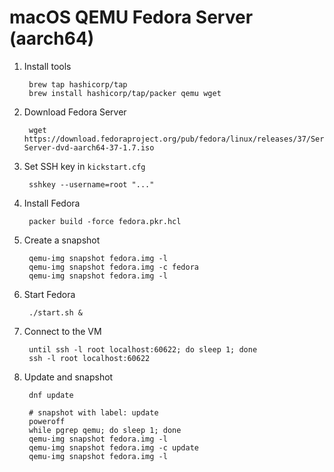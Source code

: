 # macOS QEMU Fedora Server (aarch64)

1. Install tools

		brew tap hashicorp/tap
		brew install hashicorp/tap/packer qemu wget

1. Download Fedora Server

		wget https://download.fedoraproject.org/pub/fedora/linux/releases/37/Server/aarch64/iso/Fedora-Server-dvd-aarch64-37-1.7.iso

1. Set SSH key in `kickstart.cfg`

		sshkey --username=root "..."

1. Install Fedora

		packer build -force fedora.pkr.hcl

1. Create a snapshot

		qemu-img snapshot fedora.img -l
		qemu-img snapshot fedora.img -c fedora
		qemu-img snapshot fedora.img -l

1. Start Fedora

		./start.sh &

1. Connect to the VM

		until ssh -l root localhost:60622; do sleep 1; done
		ssh -l root localhost:60622

1. Update and snapshot

		dnf update

		# snapshot with label: update
		poweroff
		while pgrep qemu; do sleep 1; done
		qemu-img snapshot fedora.img -l
		qemu-img snapshot fedora.img -c update
		qemu-img snapshot fedora.img -l
